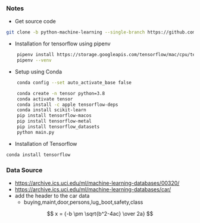 [//]: <> (Machine Learning Series TechWithTim: https://www.youtube.com/watch?v=ujTCoH21GlA&list=PLzMcBGfZo4-mP7qA9cagf68V06sko5otr)
[//]: <> (Machine Learmomg Continuation : https://www.youtube.com/watch?v=OS0Ddkle0o4&list=PLzMcBGfZo4-lak7tiFDec5_ZMItiIIfmj&index=2)
[//]: <> (Tensorflow Course freecodecamp https://www.youtube.com/watch?v=tPYj3fFJGjk)
### Notes
- Get source code
```sh
git clone -b python-machine-learning --single-branch https://github.com/PuneetSivananda/ytube-projects .
```

- Installation for tensorflow using pipenv
```sh
    pipenv install https://storage.googleapis.com/tensorflow/mac/cpu/tensorflow-0.12.0-py3-none-any.whl
    pipenv --venv 
```

- Setup using Conda
```sh 
    conda config --set auto_activate_base false

    conda create -n tensor python=3.8
    conda activate tensor
    conda install -c apple tensorflow-deps
    conda install scikit-learn 
    pip install tensorflow-macos   
    pip install tensorflow-metal 
    pip install tensorflow_datasets
    python main.py      
```

- Installation of Tensorflow 
```sh
conda install tensorflow            
```

### Data Source

- https://archive.ics.uci.edu/ml/machine-learning-databases/00320/
- https://archive.ics.uci.edu/ml/machine-learning-databases/car/
- add the header to the car data
    - buying,maint,door,persons,lug_boot,safety,class


$$ x = {-b \pm \sqrt{b^2-4ac} \over 2a} $$